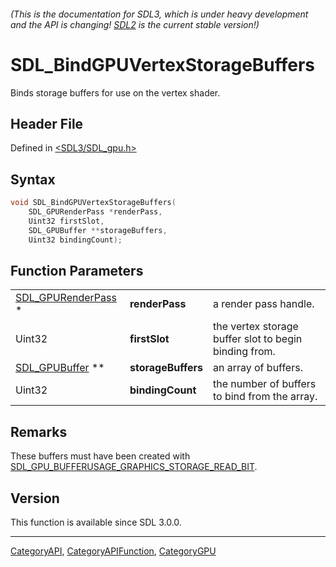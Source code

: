 ###### (This is the documentation for SDL3, which is under heavy development and the API is changing! [SDL2](https://wiki.libsdl.org/SDL2/) is the current stable version!)
# SDL_BindGPUVertexStorageBuffers

Binds storage buffers for use on the vertex shader.

## Header File

Defined in [<SDL3/SDL_gpu.h>](https://github.com/libsdl-org/SDL/blob/main/include/SDL3/SDL_gpu.h)

## Syntax

```c
void SDL_BindGPUVertexStorageBuffers(
    SDL_GPURenderPass *renderPass,
    Uint32 firstSlot,
    SDL_GPUBuffer **storageBuffers,
    Uint32 bindingCount);
```

## Function Parameters

|                                          |                    |                                                       |
| ---------------------------------------- | ------------------ | ----------------------------------------------------- |
| [SDL_GPURenderPass](SDL_GPURenderPass) * | **renderPass**     | a render pass handle.                                 |
| Uint32                                   | **firstSlot**      | the vertex storage buffer slot to begin binding from. |
| [SDL_GPUBuffer](SDL_GPUBuffer) **        | **storageBuffers** | an array of buffers.                                  |
| Uint32                                   | **bindingCount**   | the number of buffers to bind from the array.         |

## Remarks

These buffers must have been created with
[SDL_GPU_BUFFERUSAGE_GRAPHICS_STORAGE_READ_BIT](SDL_GPU_BUFFERUSAGE_GRAPHICS_STORAGE_READ_BIT).

## Version

This function is available since SDL 3.0.0.

----
[CategoryAPI](CategoryAPI), [CategoryAPIFunction](CategoryAPIFunction), [CategoryGPU](CategoryGPU)

